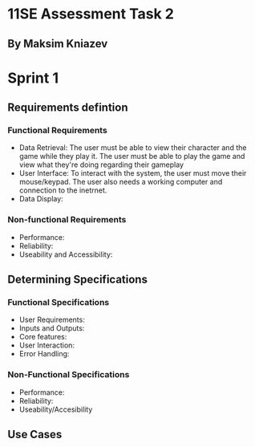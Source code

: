 # 11SE Assessment Task 2

## By Maksim Kniazev

# Sprint 1
## Requirements defintion
### Functional Requirements
* Data Retrieval: The user must be able to view their character and the game while they play it. The user must be able to play the game and view what they're doing regarding their gameplay
* User Interface: To interact with the system, the user must move their mouse/keypad. The user also needs a working computer and connection to the inetrnet.
* Data Display:
### Non-functional Requirements
* Performance:
* Reliability:
* Useability and Accessibility:

## Determining Specifications
### Functional Specifications
* User Requirements:
* Inputs and Outputs:
* Core features:
* User Interaction:
* Error Handling:
### Non-Functional Specifications
* Performance:
* Reliability:
* Useability/Accesibility

## Use Cases









